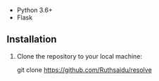 - Python 3.6+
- Flask

## Installation

1. Clone the repository to your local machine:
   
   git clone https://github.com/Ruthsaidu/resolve
